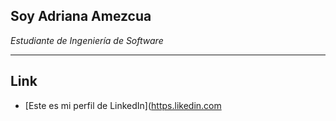 ## Soy **Adriana Amezcua** 

_Estudiante de Ingeniería de Software_ 

****

## Link
* [Este es mi perfil de LinkedIn]([https.likedin.com](https://www.linkedin.com/in/adriana-amezcua-alanis-ing-sw/)

